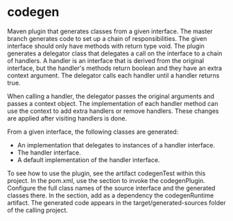 # codegen
Maven plugin that generates classes from a given interface. The master branch generates code to set up a chain of responsibilities. The given interface should only have methods with return type void. The plugin generates a delegator class that delegates a call on the interface to a chain of handlers. A handler is an interface that is derived from the original interface, but the handler's methods return boolean and they have an extra context argument. The delegator calls each handler until a handler returns true.

When calling a handler, the delegator passes the original arguments and passes a context object. The implementation of each handler method can use the context to add extra handlers or remove handlers. These changes are applied after visiting handlers is done.

From a given interface, the following classes are generated:
* An implementation that delegates to instances of a handler interface.
* The handler interface.
* A default implementation of the handler interface.

To see how to use the plugin, see the artifact codegenTest within this project. In the pom.xml, use the <build> section to invoke the codegenPlugin. Configure the full class names of the source interface and the generated classes there. In the <dependencies> section, add as a dependency the codegenRuntime artifact. The generated code appears in the target/generated-sources folder of the calling project.

